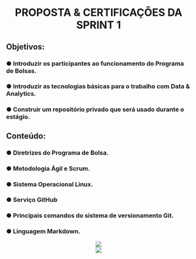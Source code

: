 <h1 align="center"> PROPOSTA & CERTIFICAÇÕES DA SPRINT 1 </h>
<h2 align="left"> Objetivos:</h2>

<h3 align="left"> ● Introduzir os participantes ao funcionamento do Programa de Bolsas.</h3>
<h3 align="left"> ● Introduzir as tecnologias básicas para o trabalho com Data & Analytics.</h3>
<h3 align="left"> ● Construir um repositório privado que será usado durante o estágio.</h3>

<h2 align="left"> Conteúdo:</h2>

<h3 align="left"> ● Diretrizes do Programa de Bolsa.</h3>
<h3 align="left"> ● Metodologia Ágil e Scrum.</h3>
<h3 align="left"> ● Sistema Operacional Linux.</h3>
<h3 align="left"> ● Serviço GitHub</h3>
<h3 align="left"> ● Principais comandos do sistema de versionamento Git.</h3>
<h3 align="left"> ● Linguagem Markdown.</h3>

<div align="center">
<img src="https://user-images.githubusercontent.com/89945563/221701084-83e2b63e-f47b-47d6-ac3f-b70da1c4f1b5.jpg" />
</div>
<div align="center">
<img src="https://user-images.githubusercontent.com/89945563/221701494-162cfbfc-ea3d-4bac-8582-4d81b62b842f.jpg" />
</div>
